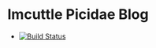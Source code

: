 # Imcuttle Picidae Blog

- [![Build Status](https://travis-ci.org/imcuttle/blogsource.svg?branch=picidae)](https://travis-ci.org/imcuttle/blogsource)